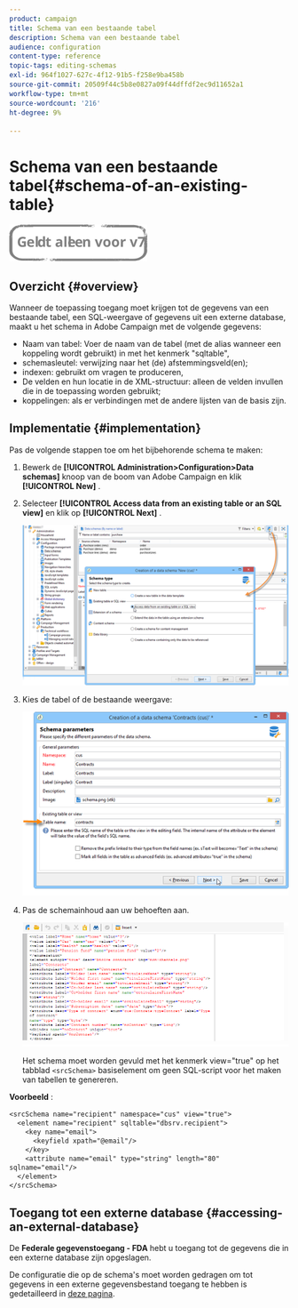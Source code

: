 ```yaml
---
product: campaign
title: Schema van een bestaande tabel
description: Schema van een bestaande tabel
audience: configuration
content-type: reference
topic-tags: editing-schemas
exl-id: 964f1027-627c-4f12-91b5-f258e9ba458b
source-git-commit: 20509f44c5b8e0827a09f44dffdf2ec9d11652a1
workflow-type: tm+mt
source-wordcount: '216'
ht-degree: 9%

---
```


# Schema van een bestaande tabel{#schema-of-an-existing-table}

![](../../assets/v7-only.svg)

## Overzicht {#overview}

Wanneer de toepassing toegang moet krijgen tot de gegevens van een bestaande tabel, een SQL-weergave of gegevens uit een externe database, maakt u het schema in Adobe Campaign met de volgende gegevens:

* Naam van tabel: Voer de naam van de tabel (met de alias wanneer een koppeling wordt gebruikt) in met het kenmerk &quot;sqltable&quot;,
* schemasleutel: verwijzing naar het (de) afstemmingsveld(en);
* indexen: gebruikt om vragen te produceren,
* De velden en hun locatie in de XML-structuur: alleen de velden invullen die in de toepassing worden gebruikt;
* koppelingen: als er verbindingen met de andere lijsten van de basis zijn.

## Implementatie {#implementation}

Pas de volgende stappen toe om het bijbehorende schema te maken:

1. Bewerk de **[!UICONTROL Administration>Configuration>Data schemas]** knoop van de boom van Adobe Campaign en klik **[!UICONTROL New]** .
1. Selecteer **[!UICONTROL Access data from an existing table or an SQL view]** en klik op **[!UICONTROL Next]** .

   ![](assets/s_ncs_configuration_extand_a_schema.png)

1. Kies de tabel of de bestaande weergave:

   ![](assets/s_ncs_configuration_select_table.png)

1. Pas de schemainhoud aan uw behoeften aan.

   ![](assets/s_ncs_configuration_view_create_schema.png)

   Het schema moet worden gevuld met het kenmerk view=&quot;true&quot; op het tabblad `<srcSchema>` basiselement om geen SQL-script voor het maken van tabellen te genereren.

**Voorbeeld** :

```
<srcSchema name="recipient" namespace="cus" view="true">
  <element name="recipient" sqltable="dbsrv.recipient">
    <key name="email">
      <keyfield xpath="@email"/>
    </key>   
    <attribute name="email" type="string" length="80" sqlname="email"/>
  </element>
</srcSchema>
```

## Toegang tot een externe database {#accessing-an-external-database}

De **Federale gegevenstoegang - FDA** hebt u toegang tot de gegevens die in een externe database zijn opgeslagen.

De configuratie die op de schema&#39;s moet worden gedragen om tot gegevens in een externe gegevensbestand toegang te hebben is gedetailleerd in [deze pagina](../../installation/using/creating-data-schema.md).
